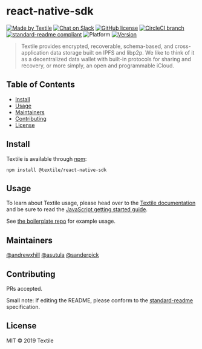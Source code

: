 # react-native-sdk

[![Made by Textile](https://img.shields.io/badge/made%20by-Textile-informational.svg?style=popout-square)](https://textile.io)
[![Chat on Slack](https://img.shields.io/badge/slack-slack.textile.io-informational.svg?style=popout-square)](https://slack.textile.io)
[![GitHub license](https://img.shields.io/github/license/textileio/android-textile.svg?style=popout-square)](./LICENSE)
[![CircleCI branch](https://img.shields.io/circleci/project/github/textileio/react-native-sdk/master.svg?style=popout-square)](https://circleci.com/gh/textileio/react-native-sdk)
[![standard-readme compliant](https://img.shields.io/badge/readme%20style-standard-brightgreen.svg?style=popout-square)](https://github.com/RichardLitt/standard-readme)
![Platform](https://img.shields.io/badge/platform-typescript-lightgrey.svg?style=popout-square)
[![Version](https://img.shields.io/npm/v/@textile/react-native-sdk.svg?style=popout-square)](https://www.npmjs.com/package/@textile/react-native-sdk)

> Textile provides encrypted, recoverable, schema-based, and cross-application data storage built on IPFS and libp2p. We like to think of it as a decentralized data wallet with built-in protocols for sharing and recovery, or more simply, an open and programmable iCloud.

## Table of Contents

- [Install](#install)
- [Usage](#usage)
- [Maintainers](#maintainers)
- [Contributing](#contributing)
- [License](#license)

## Install

Textile is available through [npm](https://www.npmjs.com/):

```
npm install @textile/react-native-sdk
```

## Usage

To learn about Textile usage, please head over to the [Textile documentation](https://docs.textile.io/) and be sure to read the [JavaScript getting started guide](https://docs.textile.io/develop/clients/javascript/).

See [the boilerplate repo](https://github.com/textileio/advanced-react-native-boilerplate) for example usage.

## Maintainers

[@andrewxhill](https://github.com/andrewxhill)
[@asutula](https://github.com/asutula)
[@sanderpick](https://github.com/sanderpick)

## Contributing

PRs accepted.

Small note: If editing the README, please conform to the [standard-readme](https://github.com/RichardLitt/standard-readme) specification.

## License

MIT © 2019 Textile
